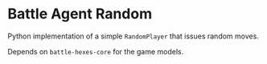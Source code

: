 # Battle Agent Random

Python implementation of a simple `RandomPlayer` that issues random moves.

Depends on `battle-hexes-core` for the game models.
